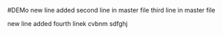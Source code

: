 #DEMo
new line added
second line in master file
third line in master file

new line added
fourth linek
cvbnm
sdfghj
